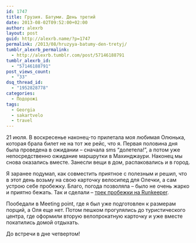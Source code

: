 ```yaml
---
id: 1747
title: Грузия. Батуми. День третий
date: 2013-08-02T09:52:00+02:00
author: alexrb
layout: post
guid: http://alexrb.name/?p=1747
permalink: /2013/08/hruzyya-batumy-den-tretyj/
tumblr_alexrb_permalink:
  - http://alexrb.tumblr.com/post/57146188791
tumblr_alexrb_id:
  - "57146188791"
post_views_count:
  - "33"
dsq_thread_id:
  - "1952828778"
categories:
  - Подорожі
tags:
  - Georgia
  - sakartvelo
  - travel
---
```

21 июля. В воскресенье наконец-то прилетала моя любимая Олюнька, которая брала билет не на тот же рейс, что я. Первая половина дня была проведена в ожидании &#8211; сначала sms &#8220;долетела!&#8221;, а потом уже непосредственно ожидание маршрутки в Махинджаури. Наконец мы снова оказались вместе. Занесли вещи в дом, распаковались и в город.

Я заранее подумал, как совместить приятное с полезным и решил, что в этот день возьму на свою карточку велосипед для Олечки, а сам устрою себе пробежку. Благо, погода позволяла &#8211; было не очень жарко и приятно бежать. Так и сделали &#8211; <a href="http://runkeeper.com/user/alexrb/activity/212363174?&tripIdBase36=3ifoh2" target="_blank">трек пробежки на Runkeeper</a>. 

Пообедали в Meeting point, где я был уже подготовлен к размерам порций, а Оля еще нет. Потом пешком прогулялись до туристического центра, где оформили вторую велопрокатную карточку и уже вместе покатились домой отдыхать. 

До встречи в дне четвертом!